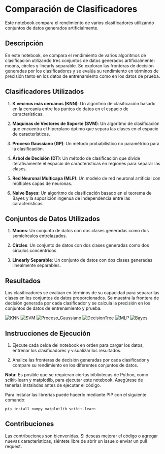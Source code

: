 # Comparación de Clasificadores

Este notebook compara el rendimiento de varios clasificadores utilizando conjuntos de datos generados artificialmente.

## Descripción

En este notebook, se compara el rendimiento de varios algoritmos de clasificación utilizando tres conjuntos de datos generados artificialmente: moons, circles y linearly separable. Se exploran las fronteras de decisión generadas por los clasificadores y se evalúa su rendimiento en términos de precisión tanto en los datos de entrenamiento como en los datos de prueba.

## Clasificadores Utilizados

1. **K vecinos más cercanos (KNN)**: Un algoritmo de clasificación basado en la cercanía entre los puntos de datos en el espacio de características.
  
2. **Máquinas de Vectores de Soporte (SVM)**: Un algoritmo de clasificación que encuentra el hiperplano óptimo que separa las clases en el espacio de características.

3. **Proceso Gaussiano (GP)**: Un método probabilístico no paramétrico para la clasificación.

4. **Árbol de Decisión (DT)**: Un método de clasificación que divide iterativamente el espacio de características en regiones para separar las clases.

5. **Red Neuronal Multicapa (MLP)**: Un modelo de red neuronal artificial con múltiples capas de neuronas.

6. **Naive Bayes**: Un algoritmo de clasificación basado en el teorema de Bayes y la suposición ingenua de independencia entre las características.

## Conjuntos de Datos Utilizados

1. **Moons**: Un conjunto de datos con dos clases generadas como dos semicírculos entrelazados.
  
2. **Circles**: Un conjunto de datos con dos clases generadas como dos círculos concéntricos.
  
3. **Linearly Separable**: Un conjunto de datos con dos clases generadas linealmente separables.

## Resultados

Los clasificadores se evalúan en términos de su capacidad para separar las clases en los conjuntos de datos proporcionados. Se muestra la frontera de decisión generada por cada clasificador y se calcula la precisión en los conjuntos de datos de entrenamiento y prueba.

![KNN](https://github.com/Dexne/Artificial_Intelligence_Seminar/blob/main/05_Comparaci%C3%B3n_de_clasificadores/img/01_KNN.png)
![SVM](https://github.com/Dexne/Artificial_Intelligence_Seminar/blob/main/05_Comparaci%C3%B3n_de_clasificadores/img/02_SVM.png)
![Proceso_Gaussiano](https://github.com/Dexne/Artificial_Intelligence_Seminar/blob/main/05_Comparaci%C3%B3n_de_clasificadores/img/03_Proceso_Gaussiano.png)
![DecisionTree](https://github.com/Dexne/Artificial_Intelligence_Seminar/blob/main/05_Comparaci%C3%B3n_de_clasificadores/img/04_DecisionTree.png)
![MLP](https://github.com/Dexne/Artificial_Intelligence_Seminar/blob/main/05_Comparaci%C3%B3n_de_clasificadores/img/05_MLP.png)
![Bayes](https://github.com/Dexne/Artificial_Intelligence_Seminar/blob/main/05_Comparaci%C3%B3n_de_clasificadores/img/06_Bayes.png)

## Instrucciones de Ejecución

1. Ejecute cada celda del notebook en orden para cargar los datos, entrenar los clasificadores y visualizar los resultados.
  
2. Analice las fronteras de decisión generadas por cada clasificador y compare su rendimiento en los diferentes conjuntos de datos.

**Nota:** Es posible que se requieran ciertas bibliotecas de Python, como scikit-learn y matplotlib, para ejecutar este notebook. Asegúrese de tenerlas instaladas antes de ejecutar el código.

Para instalar las librerías puede hacerlo mediante PIP con el siguiente comando:

```
pip install numpy matplotlib scikit-learn
```

## Contribuciones

Las contribuciones son bienvenidas. Si deseas mejorar el código o agregar nuevas características, siéntete libre de abrir un issue o enviar un pull request.
